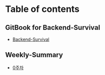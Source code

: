 # Table of contents
## GitBook for Backend-Survival
* [Backend-Survival](README.md)

## Weekly-Summary
* [0주차](week0.md)
